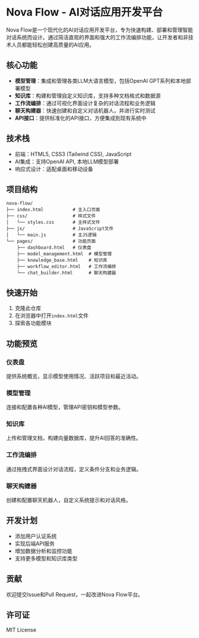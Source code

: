 # Nova Flow - AI对话应用开发平台

Nova Flow是一个现代化的AI对话应用开发平台，专为快速构建、部署和管理智能对话系统而设计。通过简洁直观的界面和强大的工作流编排功能，让开发者和非技术人员都能轻松创建高质量的AI应用。

## 核心功能

- **模型管理**：集成和管理各类LLM大语言模型，包括OpenAI GPT系列和本地部署模型
- **知识库**：构建和管理自定义知识库，支持多种文档格式和数据源
- **工作流编排**：通过可视化界面设计复杂的对话流程和业务逻辑
- **聊天构建器**：快速创建和自定义对话机器人，并进行实时测试
- **API接口**：提供标准化的API接口，方便集成到现有系统中

## 技术栈

- 前端：HTML5, CSS3 (Tailwind CSS), JavaScript
- AI集成：支持OpenAI API, 本地LLM模型部署
- 响应式设计：适配桌面和移动设备

## 项目结构

```
nova-flow/
├── index.html           # 主入口页面
├── css/                 # 样式文件
│   └── styles.css       # 主样式文件
├── js/                  # JavaScript文件
│   └── main.js          # 主JS逻辑
└── pages/               # 功能页面
    ├── dashboard.html   # 仪表盘
    ├── model_management.html  # 模型管理
    ├── knowledge_base.html    # 知识库
    ├── workflow_editor.html   # 工作流编排
    └── chat_builder.html      # 聊天构建器
```

## 快速开始

1. 克隆此仓库
2. 在浏览器中打开`index.html`文件
3. 探索各功能模块

## 功能预览

### 仪表盘
提供系统概览，显示模型使用情况、活跃项目和最近活动。

### 模型管理
连接和配置各种AI模型，管理API密钥和模型参数。

### 知识库
上传和管理文档，构建向量数据库，提升AI回答的准确性。

### 工作流编排
通过拖拽式界面设计对话流程，定义条件分支和业务逻辑。

### 聊天构建器
创建和配置聊天机器人，自定义系统提示和对话风格。

## 开发计划

- 添加用户认证系统
- 实现后端API服务
- 增加数据分析和监控功能
- 支持更多模型和知识库类型

## 贡献

欢迎提交Issue和Pull Request，一起改进Nova Flow平台。

## 许可证

MIT License 